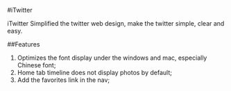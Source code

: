 #iTwitter

iTwitter Simplified the twitter web design, make the twitter simple, clear and easy.

##Features

1. Optimizes the font display under the windows and mac, especially Chinese font;
2. Home tab timeline does not display photos by default;
3. Add the favorites link in the nav;

